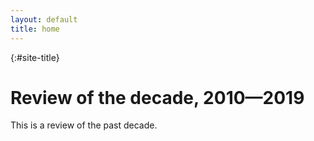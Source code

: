 ```yaml
---
layout: default
title: home
---
```

{:#site-title}
# Review of the decade, 2010—2019

This is a review of the past decade.